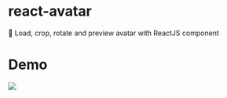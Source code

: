 # react-avatar
👤 Load, crop, rotate and preview avatar with ReactJS component

# Demo

![](https://github.com/kirill3333/react-avatar/blob/master/docs/example.gif)

